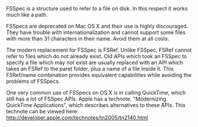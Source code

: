 FSSpec is a structure used to refer to a file on disk. In this respect it works much like a path.

FSSpec<nowiki/>s are deprecated on Mac OS X and their use is highly discouraged. They have trouble with internationalization and cannot support some files with more than 31 characters in their name. Avoid them at all costs.

The modern replacement for FSSpec is FSRef. Unlike FSSpec, FSRef cannot refer to files which do not already exist. Old APIs which took an FSSpec to specify a file which may not exist are usually replaced with an API which takes an FSRef to the paret folder, plus a name of a file inside it. This FSRef/name combination provides equivalent capabilities while avoiding the problems of FSSpec<nowiki/>s.

One very common use of FSSpec<nowiki/>s on OS X is in calling QuickTime, which still has a lot of FSSpec APIs. Apple has a technote, "Modernizing QuickTime Applications", which describes alternatives to these APIs. This technote can be viewed here: http://developer.apple.com/technotes/tn2005/tn2140.html
